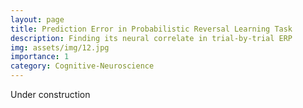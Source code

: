 ```yaml
---
layout: page
title: Prediction Error in Probabilistic Reversal Learning Task 
description: Finding its neural correlate in trial-by-trial ERP
img: assets/img/12.jpg
importance: 1
category: Cognitive-Neuroscience
---
```


Under construction